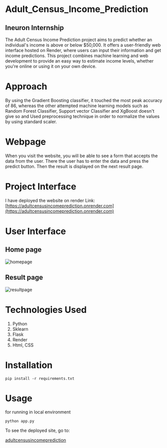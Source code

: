 # Adult_Census_Income_Prediction
## Ineuron Internship

The Adult Census Income Prediction project aims to predict whether an individual's income is above or below $50,000. It offers a user-friendly web interface hosted on Render, where users can input their information and get income predictions. This project combines machine learning and web development to provide an easy way to estimate income levels, whether you're online or using it on your own device.

# Approach

By using the Gradient Boosting classifier, it touched the most peak accuracy of 86, whereas the other attempted machine learning models such as Random Forest Classifier, Support vector Classifier and XgBoost doesn't give so and Used preprocessing technique in order to normalize the values by using standard scaler.

# Webpage

When you visit the website, you will be able to see a form that accepts the data from the user. There the user has to enter the data and press the predict button. Then the result is displayed on the next result page.

# Project Interface

I have deployed the website on render 
Link:[https://adultcensusincomeprediction.onrender.com](https://adultcensusincomeprediction.onrender.com)

# User Interface

## Home page
![homepage](https://github.com/sindhuja2002/Adult_Census_Income_Prediction/assets/67472777/3040ef3c-2193-4892-a780-d3852a7a279b)

## Result page
![resultpage](https://github.com/sindhuja2002/Adult_Census_Income_Prediction/assets/67472777/f266a143-7a3b-4f08-a5f4-2e4630182293)


# Technologies Used
1. Python
2. Sklearn
3. Flask
4. Render
5. Html, CSS

# Installation
```
pip install -r requirements.txt
```

# Usage

for running in local environment
```
python app.py
```

To see the deployed site, go to:

[adultcensusincomeprediction](https://adultcensusincomeprediction.onrender.com)
